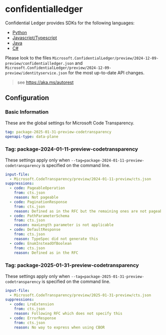 # confidentialledger

Confidential Ledger provides SDKs for the following languages:

- [Python](https://github.com/Azure/azure-sdk-for-python/tree/main/sdk/confidentialledger/azure-confidentialledger/azure/confidentialledger)
- [Javascript/Typescript](https://github.com/Azure/azure-sdk-for-js/blob/main/sdk/confidentialledger/confidential-ledger-rest/swagger/README.md)
- [Java](https://github.com/Azure/azure-sdk-for-java/blob/main/sdk/confidentialledger/azure-security-confidentialledger/swagger/README.md)
- [C#](https://github.com/Azure/azure-sdk-for-net/blob/main/sdk/confidentialledger/Azure.Security.ConfidentialLedger/src/autorest.md)

Please look to the files `Microsoft.ConfidentialLedger/preview/2024-12-09-preview/confidentialledger.json` and `Microsoft.ConfidentialLedger/preview/2024-12-09-preview/identityservice.json` for the most up-to-date API changes.

> see https://aka.ms/autorest

## Configuration

### Basic Information

These are the global settings for Microsoft Code Transparency.

```yaml
tag: package-2025-01-31-preview-codetransparency
openapi-type: data-plane
```

### Tag: package-2024-01-11-preview-codetransparency

These settings apply only when `--tag=package-2024-01-11-preview-codetransparency` is specified on the command line.

```yaml $(tag) == 'package-2024-01-11-preview-codetransparency'
input-file:
  - Microsoft.CodeTransparency/preview/2024-01-11-preview/cts.json
suppressions:
  - code: PageableOperation
    from: cts.json
    reason: Not pageable
  - code: PaginationResponse
    from: cts.json
    reason: Defined as in the RFC but the remaining ones are not pageable
  - code: PathParameterSchema
    from: cts.json
    reason: maxLength parameter is not applicable
  - code: DefaultResponse
    from: cts.json
    reason: TypeSpec did not generate this
  - code: EnumInsteadOfBoolean
    from: cts.json
    reason: Defined as in the RFC
```

### Tag: package-2025-01-31-preview-codetransparency

These settings apply only when `--tag=package-2025-01-31-preview-codetransparency` is specified on the command line.

```yaml $(tag) == 'package-2025-01-31-preview-codetransparency'
input-file:
  - Microsoft.CodeTransparency/preview/2025-01-31-preview/cts.json
suppressions:
  - code: LroExtension
    from: cts.json
    reason: Following RFC which does not specify this
  - code: ErrorResponse
    from: cts.json
    reason: No way to express when using CBOR
```
